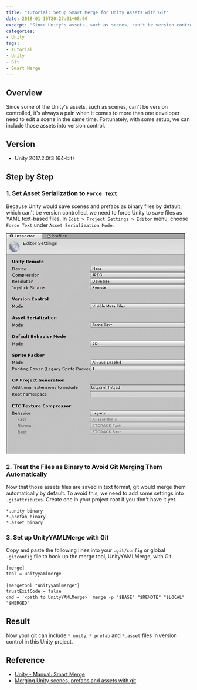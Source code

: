 ```yaml
---
title: "Tutorial: Setup Smart Merge for Unity Assets with Git"
date: 2018-01-10T20:27:01+08:00
excerpt: "Since Unity's assets, such as scenes, can't be version controlled, it's always a pain when it comes to more than one developer need to edit a scene in the same time. Fortunately, with some setup, we can include those assets into version control."
categories:
- Unity
tags:
- Tutorial
- Unity
- Git
- Smart Merge
---
```


## Overview

Since some of the Unity's assets, such as scenes, can't be version controlled, it's always a pain when it comes to more than one developer need to edit a scene in the same time. Fortunately, with some setup, we can include those assets into version control.

## Version

- Unity 2017.2.0f3 (64-bit)

## Step by Step

### 1. Set Asset Serialization to `Force Text`

Because Unity would save scenes and prefabs as binary files by default, which can't be version controlled, we need to force Unity to save files as YAML text-based files. In `Edit > Project Settings > Editor` menu, choose `Force Text` under `Asset Serialization Mode`.

![](../assets/images/2018-01-10-tutorial-unity-smart-merge_01.gif)

### 2. Treat the Files as Binary to Avoid Git Merging Them Automatically

Now that those assets files are saved in text format, git would merge them automatically by default. To avoid this, we need to add some settings into `.gitattributes`. Create one in your project root if you don't have it yet.

```
*.unity binary
*.prefab binary
*.asset binary
```

### 3. Set up UnityYAMLMerge with Git

Copy and paste the following lines into your `.git/config` or global `.gitconfig` file to hook up the merge tool, UnityYAMLMerge,  with Git.

```
[merge]
tool = unityyamlmerge

[mergetool "unityyamlmerge"]
trustExitCode = false
cmd = '<path to UnityYAMLMerge>' merge -p "$BASE" "$REMOTE" "$LOCAL" "$MERGED"
```

## Result

Now your git can include `*.unity`, `*.prefab` and `*.asset` files in version control in this Unity project.

## Reference

- [Unity - Manual: Smart Merge](https://docs.unity3d.com/Manual/SmartMerge.html)
- [Merging Unity scenes, prefabs and assets with git](http://www.deadlyfingers.net/gamedev/unity3d/unity-git/)
